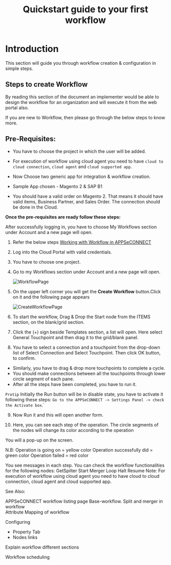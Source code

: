 ﻿---
title: "Quickstart guide to your first workflow"
toc: true
tag: developers
category: "Workflow"
---

# Introduction

This section will guide you through workflow creation & configuration in simple steps.

## Steps to create Workflow

By reading this section of the document an implementer would be able to design the workflow for an organization and will execute it from the web portal also. 

If you are new to Workflow, then please go through the below steps to know more.


## Pre-Requisites: 

* You have to choose the project in which the user will be added.

* For execution of workflow using cloud agent you need to have `cloud to cloud connection`, `cloud agent` and `cloud supported app`.

* Now Choose two generic app for integration & workflow creation.

* Sample App chosen - Magento 2 & SAP B1

* You should have a valid order on Magento 2. That means it should have valid items, Business Partner, and Sales Order.
The connection should be done in the Cloud.

**Once the pre-requisites are ready follow these steps:**


After successfully logging in, you have to choose My Workflows section under Account and a new page will open.

1. Refer the below steps
[Working with Workflow in APPSeCONNECT](https://github.com/appseconnect/docs/blob/demo/_posts/Workflow-Management/2018-08-14-overview.md#working-with-workflow-in-appseconnect) 
2. Log into the Cloud Portal with valid credentials.

3. You have to choose one project.

4. Go to my Workflows section under Account and a new page will open.

   ![WorkflowPage](media/WorkflowPage.png)

5. On the upper left corner you will get the **Create Workflow** button.Click on it and the following page appears

   ![CreateWorkflowPage](media/CreateWorkflowPage.png)

6. To start the workflow, Drag & Drop the Start node from the ITEMS section, on the blank/grid section.

7. Click the (+) sign beside Templates section, a list will open. 
Here select General Touchpoint and then drag it to the grid/blank panel.

8. You have to select a connection and a touchpoint from the drop-down list of Select Connection and Select Touchpoint.
Then click OK button, to confirm.

* Similarly, you have to drag & drop more touchpoints to complete a cycle.
* You should make connections between all the touchpoints through lower circle segment of each pane.
* After all the steps have been completed, you have to run it.

`Protip` Initially the Run button will be in disable state, you have to activate it following these steps:
`Go to the APPSeCONNECT -> Settings Panel -> check the Activate box`.`

9. Now Run it and this will open another form.

10. Here, you can see each step of the operation. The circle segments of the nodes will change its color according to the operation


You will a pop-up on the screen.

N.B: Operation is going on = yellow color
        Operation successfully did = green color
        Operation failed = red color

You see messages in each step.
You can check the workflow functionalities for the following nodes:
GetSpilter
Start
Merger
Loop
Halt
Resume
Note: For execution of workflow using cloud agent you need to have cloud to cloud connection, cloud agent and cloud supported app.

See Also:

APPSeCONNECT workflow listing page
Base-workflow.
Split and merger in workflow     
Attribute Mapping of workflow



Configuring 

- Property Tab
- Nodes links

Explain workflow different sections

Workflow scheduling